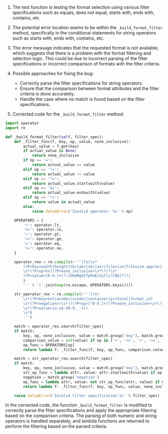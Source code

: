 1. The test function is testing the format selection using various filter specifications such as equals, does not equal, starts with, ends with, contains, etc.

2. The potential error location seems to be within the `_build_format_filter` method, specifically in the conditional statements for string operators such as starts with, ends with, contains, etc.

3. The error message indicates that the requested format is not available, which suggests that there is a problem with the format filtering and selection logic. This could be due to incorrect parsing of the filter specifications or incorrect comparison of formats with the filter criteria.

4. Possible approaches for fixing the bug:
   - Correctly parse the filter specifications for string operators.
   - Ensure that the comparison between format attributes and the filter criteria is done accurately.
   - Handle the case where no match is found based on the filter specifications.

5. Corrected code for the `_build_format_filter` method:

```python
import operator
import re

def _build_format_filter(self, filter_spec):
    def _filter_func(f, key, op, value, none_inclusive):
        actual_value = f.get(key)
        if actual_value is None:
            return none_inclusive
        if op == '=':
            return actual_value == value
        elif op == '!=':
            return actual_value != value
        elif op == '^=':
            return actual_value.startswith(value)
        elif op == '$=':
            return actual_value.endswith(value)
        elif op == '*=':
            return value in actual_value
        else:
            raise ValueError('Invalid operator: %s' % op)

    OPERATORS = {
        '<': operator.lt,
        '<=': operator.le,
        '>': operator.gt,
        '>=': operator.ge,
        '=': operator.eq,
        '!=': operator.ne,
    }

    operator_rex = re.compile(r'''(?x)\s*
        (?P<key>width|height|tbr|abr|vbr|asr|filesize|filesize_approx|fps)
        \s*(?P<op>%s)(?P<none_inclusive>\s*\?)?\s*
        (?P<value>[0-9.]+(?:[kKmMgGtTpPeEzZyY]i?[Bb]?)?)
        $
        ''' % '|'.join(map(re.escape, OPERATORS.keys())))

    str_operator_rex = re.compile(r'''(?x)
        \s*(?P<key>ext|acodec|vcodec|container|protocol|format_id)
        \s*(?P<negation>!\s*)?(?P<op>[^0-9.]+)(?P<none_inclusive>\s*\?)?
        \s*(?P<value>[a-zA-Z0-9._-]+)
        \s*$
        ''')

    match = operator_rex.search(filter_spec)
    if match:
        key, op, none_inclusive, value = match.group('key'), match.group('op'), match.group('none_inclusive'), match.group('value')
        comparison_value = int(value) if op in ['<', '<=', '>', '>=', '='] else value
        op_func = OPERATORS[op]
        return lambda f: _filter_func(f, key, op_func, comparison_value, none_inclusive)

    match = str_operator_rex.search(filter_spec)
    if match:
        key, op, none_inclusive, value = match.group('key'), match.group('op'), match.group('none_inclusive'), match.group('value')
        str_op_func = lambda attr, value: attr.startswith(value) if op == '^=' else (attr.endswith(value) if op == '$=' else (value in attr if op == '*=' else attr == value))
        negation = match.group('negation')
        op_func = lambda attr, value: not str_op_func(attr, value) if negation else str_op_func(attr, value)
        return lambda f: _filter_func(f, key, op_func, value, none_inclusive)

    raise ValueError('Invalid filter specification %r' % filter_spec)
```
In the corrected code, the function `_build_format_filter` is modified to correctly parse the filter specifications and apply the appropriate filtering based on the comparison criteria. The parsing of both numeric and string operators is handled separately, and lambda functions are returned to perform the filtering based on the parsed criteria.
